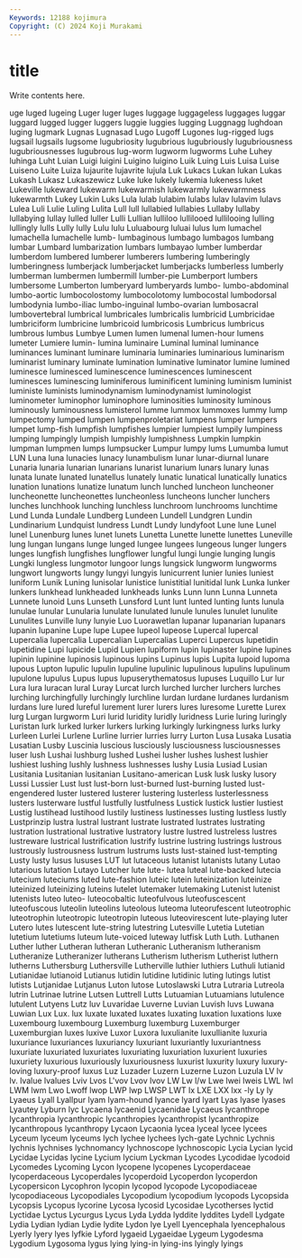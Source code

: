 ```yaml
---
Keywords: 12188 kojimura
Copyright: (C) 2024 Koji Murakami
---
```


# title

Write contents here.



uge luged lugeing Luger luger
luges luggage luggageless luggages luggar luggard lugged lugger luggers luggie
luggies lugging Luggnagg lughdoan luging lugmark Lugnas Lugnasad Lugo Lugoff
Lugones lug-rigged lugs lugsail lugsails lugsome lugubriosity lugubrious lugubriously lugubriousness
lugubriousnesses lugubrous lug-worm lugworm lugworms Luhe Luhey luhinga Luht Luian
Luigi luigini Luigino luigino Luik Luing Luis Luisa Luise Luiseno
Luite Luiza lujaurite lujavrite lujula Luk Lukacs Lukan lukan Lukas
Lukash Lukasz Lukaszewicz Luke luke lukely lukemia lukeness luket Lukeville
lukeward lukewarm lukewarmish lukewarmly lukewarmness lukewarmth Lukey Lukin Luks Lula
lulab lulabim lulabs lulav lulavim lulavs Lulea Luli Lulie Luling
Lulita Lull lull lullabied lullabies Lullaby lullaby lullabying lullay lulled
luller Lulli Lullian lulliloo lullilooed lullilooing lulling lullingly lulls Lully
lully Lulu lulu Luluabourg luluai lulus lum lumachel lumachella lumachelle
lumb- lumbaginous lumbago lumbagos lumbang lumbar Lumbard lumbarization lumbars lumbayao
lumber lumberdar lumberdom lumbered lumberer lumberers lumbering lumberingly lumberingness lumberjack
lumberjacket lumberjacks lumberless lumberly lumberman lumbermen lumbermill lumber-pie Lumberport lumbers
lumbersome Lumberton lumberyard lumberyards lumbo- lumbo-abdominal lumbo-aortic lumbocolostomy lumbocolotomy lumbocostal
lumbodorsal lumbodynia lumbo-iliac lumbo-inguinal lumbo-ovarian lumbosacral lumbovertebral lumbrical lumbricales lumbricalis
lumbricid Lumbricidae lumbriciform lumbricine lumbricoid lumbricosis Lumbricus lumbricus lumbrous lumbus
Lumbye Lumen lumen lumenal lumen-hour lumens lumeter Lumiere lumin- lumina
luminaire Luminal luminal luminance luminances luminant luminare luminaria luminaries luminarious
luminarism luminarist luminary luminate lumination luminative luminator lumine lumined luminesce
luminesced luminescence luminescences luminescent luminesces luminescing luminiferous luminificent lumining luminism
luminist luministe luminists luminodynamism luminodynamist luminologist luminometer luminophor luminophore luminosities
luminosity luminous luminously luminousness lumisterol lumme lummox lummoxes lummy lump
lumpectomy lumped lumpen lumpenproletariat lumpens lumper lumpers lumpet lump-fish lumpfish
lumpfishes lumpier lumpiest lumpily lumpiness lumping lumpingly lumpish lumpishly lumpishness
Lumpkin lumpkin lumpman lumpmen lumps lumpsucker Lumpur lumpy lums Lumumba
lumut LUN Luna luna lunacies lunacy lunambulism lunar lunar-diurnal lunare
Lunaria lunaria lunarian lunarians lunarist lunarium lunars lunary lunas lunata
lunate lunated lunatellus lunately lunatic lunatical lunatically lunatics lunation lunations
lunatize lunatum lunch lunched luncheon luncheoner luncheonette luncheonettes luncheonless luncheons
luncher lunchers lunches lunchhook lunching lunchless lunchroom lunchrooms lunchtime Lund
Lunda Lundale Lundberg Lundeen Lundell Lundgren Lundin Lundinarium Lundquist lundress
Lundt Lundy lundyfoot Lune lune Lunel lunel Lunenburg lunes lunet
lunets Lunetta Lunette lunette lunettes Luneville lung lungan lungans lunge
lunged lungee lungees lungeous lunger lungers lunges lungfish lungfishes lungflower
lungful lungi lungie lunging lungis Lungki lungless lungmotor lungoor lungs
lungsick lungworm lungworms lungwort lungworts lungy lungyi lungyis lunicurrent lunier
lunies luniest luniform Lunik Luning lunisolar lunistice lunistitial lunitidal lunk
Lunka lunker lunkers lunkhead lunkheaded lunkheads lunks Lunn lunn Lunna
Lunneta Lunnete lunoid Luns Lunseth Lunsford Lunt lunt lunted lunting
lunts lunula lunulae lunular Lunularia lunulate lunulated lunule lunules lunulet
lunulite Lunulites Lunville luny lunyie Luo Luorawetlan lupanar lupanarian lupanars
lupanin lupanine Lupe lupe Lupee lupeol lupeose Lupercal lupercal Lupercalia
lupercalia Lupercalian Lupercalias Luperci Lupercus lupetidin lupetidine Lupi lupicide Lupid
Lupien lupiform lupin lupinaster lupine lupines lupinin lupinine lupinosis lupinous
lupins Lupinus lupis Lupita lupoid lupoma lupous Lupton lupulic lupulin
lupuline lupulinic lupulinous lupulins lupulinum lupulone lupulus Lupus lupus lupuserythematosus
lupuses Luquillo Lur lur Lura lura luracan lural Luray Lurcat
lurch lurched lurcher lurchers lurches lurching lurchingfully lurchingly lurchline lurdan
lurdane lurdanes lurdanism lurdans lure lured lureful lurement lurer lurers
lures luresome Lurette Lurex lurg Lurgan lurgworm Luri lurid luridity
luridly luridness Lurie luring luringly Luristan lurk lurked lurker lurkers
lurking lurkingly lurkingness lurks lurky Lurleen Lurlei Lurlene Lurline lurrier
lurries lurry Lurton Lusa Lusaka Lusatia Lusatian Lusby Luscinia luscious
lusciously lusciousness lusciousnesses luser lush Lushai lushburg lushed Lushei lusher
lushes lushest lushier lushiest lushing lushly lushness lushnesses lushy Lusia
Lusiad Lusian Lusitania Lusitanian lusitanian Lusitano-american Lusk lusk lusky lusory
Lussi Lussier Lust lust lust-born lust-burned lust-burning lusted lust-engendered luster
lustered lusterer lustering lusterless lusterlessness lusters lusterware lustful lustfully lustfulness
Lustick lustick lustier lustiest Lustig lustihead lustihood lustily lustiness lustinesses
lusting lustless lustly Lustprinzip lustra lustral lustrant lustrate lustrated lustrates
lustrating lustration lustrational lustrative lustratory lustre lustred lustreless lustres lustreware
lustrical lustrification lustrify lustrine lustring lustrings lustrous lustrously lustrousness lustrum
lustrums lusts lust-stained lust-tempting Lusty lusty lusus lususes LUT lut
lutaceous lutanist lutanists lutany Lutao lutarious lutation Lutayo Lutcher lute
lute- lutea luteal lute-backed lutecia lutecium luteciums luted lute-fashion luteic
lutein luteinization luteinize luteinized luteinizing luteins lutelet lutemaker lutemaking Lutenist
lutenist lutenists luteo luteo- luteocobaltic luteofulvous luteofuscescent luteofuscous luteolin luteolins
luteolous luteoma luteorufescent luteotrophic luteotrophin luteotropic luteotropin luteous luteovirescent lute-playing
luter Lutero lutes lutescent lute-string lutestring Lutesville Lutetia Lutetian lutetium
lutetiums luteum lute-voiced luteway lutfisk Luth Luth. Luthanen Luther luther
Lutheran lutheran Lutheranic Lutheranism lutheranism Lutheranize Lutheranizer lutherans Lutherism lutherism
Lutherist luthern lutherns Luthersburg Luthersville Lutherville luthier luthiers Luthuli lutianid
Lutianidae lutianoid Lutianus lutidin lutidine lutidinic luting lutings lutist lutists
Lutjanidae Lutjanus Luton lutose Lutoslawski Lutra Lutraria Lutreola lutrin Lutrinae
lutrine Lutsen Luttrell Lutts Lutuamian Lutuamians lutulence lutulent Lutyens Lutz
luv Luvaridae Luverne Luvian Luvish luvs Luwana Luwian Lux Lux.
lux luxate luxated luxates luxating luxation luxations luxe Luxembourg luxembourg
Luxemburg luxemburg Luxemburger Luxemburgian luxes luxive Luxor Luxora luxulianite luxullianite
luxuria luxuriance luxuriances luxuriancy luxuriant luxuriantly luxuriantness luxuriate luxuriated luxuriates
luxuriating luxuriation luxurient luxuries luxuriety luxurious luxuriously luxuriousness luxurist luxurity
luxury luxury-loving luxury-proof luxus Luz Luzader Luzern Luzerne Luzon Luzula
LV lv lv. lvalue lvalues Lviv Lvos L'vov Lvov lvov
LW Lw l/w Lwe lwei lweis LWL lwl LWM lwm
Lwo Lwoff lwop LWP lwp LWSP LWT lx LXE LXX
lxx -ly Ly ly Lyaeus Lyall Lyallpur lyam lyam-hound lyance
lyard lyart Lyas lyase lyases Lyautey Lyburn lyc Lycaena lycaenid
Lycaenidae Lycaeus lycanthrope lycanthropia lycanthropic lycanthropies lycanthropist lycanthropize lycanthropous lycanthropy
Lycaon Lycaonia lycea lyceal lycee lycees Lyceum lyceum lyceums lych
lychee lychees lych-gate Lychnic Lychnis lychnis lychnises lychnomancy lychnoscope lychnoscopic
Lycia Lycian lycid Lycidae Lycidas lycine Lycium lycium Lyckman Lycodes
Lycodidae lycodoid Lycomedes Lycoming Lycon lycopene lycopenes Lycoperdaceae lycoperdaceous Lycoperdales
lycoperdoid Lycoperdon lycoperdon Lycopersicon Lycophron lycopin lycopod lycopode Lycopodiaceae lycopodiaceous
Lycopodiales Lycopodium lycopodium lycopods Lycopsida Lycopsis Lycopus lycorine Lycosa lycosid
Lycosidae Lycotherses lyctid Lyctidae Lyctus Lycurgus Lycus Lyda Lydda lyddite
lyddites Lydell Lydgate Lydia Lydian lydian Lydie lydite Lydon lye
Lyell Lyencephala lyencephalous Lyerly lyery lyes lyfkie Lyford lygaeid Lygaeidae
Lygeum Lygodesma Lygodium Lygosoma lygus lying lying-in lying-ins lyingly lyings
